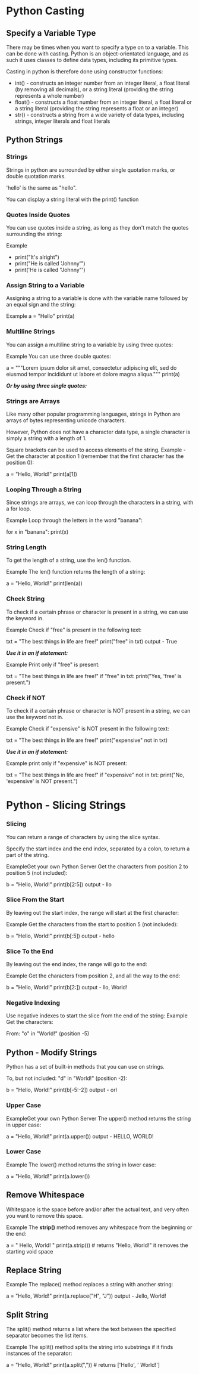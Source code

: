# Python Casting

## Specify a Variable Type

There may be times when you want to specify a type on to a variable. This can be done with casting. Python is an object-orientated language, and as such it uses classes to define data types, including its primitive types.

Casting in python is therefore done using constructor functions:

- int() - constructs an integer number from an integer literal, a float literal (by removing all decimals), or a string literal (providing the string represents a whole number)
- float() - constructs a float number from an integer literal, a float literal or a string literal (providing the string represents a float or an integer)
- str() - constructs a string from a wide variety of data types, including strings, integer literals and float literals

## Python Strings

### Strings

Strings in python are surrounded by either single quotation marks, or double quotation marks.

'hello' is the same as "hello".

You can display a string literal with the print() function

### Quotes Inside Quotes

You can use quotes inside a string, as long as they don't match the quotes surrounding the string:

Example
- print("It's alright")
- print("He is called 'Johnny'")
- print('He is called "Johnny"')

### Assign String to a Variable
Assigning a string to a variable is done with the variable name followed by an equal sign and the string:

Example
a = "Hello"
print(a)

### Multiline Strings

You can assign a multiline string to a variable by using three quotes:

Example
You can use three double quotes:

a = """Lorem ipsum dolor sit amet,
consectetur adipiscing elit,
sed do eiusmod tempor incididunt
ut labore et dolore magna aliqua."""
print(a)

***Or by using three single quotes:***

### Strings are Arrays
Like many other popular programming languages, strings in Python are arrays of bytes representing unicode characters.

However, Python does not have a character data type, a single character is simply a string with a length of 1.

Square brackets can be used to access elements of the string.
Example -
Get the character at position 1 (remember that the first character has the position 0):

a = "Hello, World!"
print(a[1])

### Looping Through a String
Since strings are arrays, we can loop through the characters in a string, with a for loop.

Example
Loop through the letters in the word "banana":

for x in "banana":
  print(x)

### String Length
To get the length of a string, use the len() function.

Example
The len() function returns the length of a string:

a = "Hello, World!"
print(len(a))

### Check String
To check if a certain phrase or character is present in a string, we can use the keyword in.

Example
Check if "free" is present in the following text:

txt = "The best things in life are free!"
print("free" in txt)
output - True

***Use it in an if statement:***

Example
Print only if "free" is present:

txt = "The best things in life are free!"
if "free" in txt:
  print("Yes, 'free' is present.")

### Check if NOT
To check if a certain phrase or character is NOT present in a string, we can use the keyword not in.

Example
Check if "expensive" is NOT present in the following text:

txt = "The best things in life are free!"
print("expensive" not in txt)

***Use it in an if statement:***

Example
print only if "expensive" is NOT present:

txt = "The best things in life are free!"
if "expensive" not in txt:
  print("No, 'expensive' is NOT present.")

  # Python - Slicing Strings
### Slicing
You can return a range of characters by using the slice syntax.

Specify the start index and the end index, separated by a colon, to return a part of the string.

ExampleGet your own Python Server
Get the characters from position 2 to position 5 (not included):

b = "Hello, World!"
print(b[2:5])
output - llo

### Slice From the Start
By leaving out the start index, the range will start at the first character:

Example
Get the characters from the start to position 5 (not included):

b = "Hello, World!"
print(b[:5])
output - hello

### Slice To the End
By leaving out the end index, the range will go to the end:

Example
Get the characters from position 2, and all the way to the end:

b = "Hello, World!"
print(b[2:])
output - llo, World!

### Negative Indexing
Use negative indexes to start the slice from the end of the string:
Example
Get the characters:

From: "o" in "World!" (position -5)

## Python - Modify Strings

Python has a set of built-in methods that you can use on strings.

To, but not included: "d" in "World!" (position -2):

b = "Hello, World!"
print(b[-5:-2])
output - orl

### Upper Case
ExampleGet your own Python Server
The upper() method returns the string in upper case:

a = "Hello, World!"
print(a.upper())
output - HELLO, WORLD!

### Lower Case
Example
The lower() method returns the string in lower case:

a = "Hello, World!"
print(a.lower())

## Remove Whitespace
Whitespace is the space before and/or after the actual text, and very often you want to remove this space.

Example
The **strip()** method removes any whitespace from the beginning or the end:

a = "  Hello, World! "
print(a.strip()) # returns "Hello, World!"
it removes the starting void space

## Replace String
Example
The replace() method replaces a string with another string:

a = "Hello, World!"
print(a.replace("H", "J"))
output - Jello, World!

## Split String
The split() method returns a list where the text between the specified separator becomes the list items.

Example
The split() method splits the string into substrings if it finds instances of the separator:

a = "Hello, World!"
print(a.split(",")) # returns ['Hello', ' World!']


